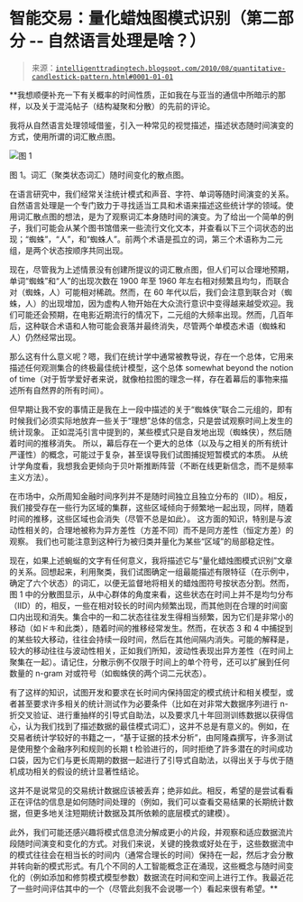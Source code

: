 <!--yml

分类：未分类

日期：2024-05-18 04:45:12

-->

# 智能交易：量化蜡烛图模式识别（第二部分 -- 自然语言处理是啥？）

> 来源：[`intelligenttradingtech.blogspot.com/2010/08/quantitative-candlestick-pattern.html#0001-01-01`](http://intelligenttradingtech.blogspot.com/2010/08/quantitative-candlestick-pattern.html#0001-01-01)

**我想顺便补充一下有关概率的时间性质，正如我在与亚当的通信中所暗示的那样，以及关于混沌帖子（结构凝聚和分散）的先前的评论。

我将从自然语言处理领域借鉴，引入一种常见的视觉描述，描述状态随时间演变的方式，使用所谓的词汇散点图。

![图 1](https://blogger.googleusercontent.com/img/b/R29vZ2xl/AVvXsEhoaTPYUutx1kzrK0yVpZbF7mIiD2h416WneNw-bP9j1pYlHAeQedOv4mxL4t5JiyceMm4vgd07k3On-nByqlBXItSzTDL9ECEphPr3_TtO_3MDgq_wORBOfNVjuWlEUnIxb1It_afqqSU/s1600/dsip_plot.jpg)

图 1。词汇（聚类状态词汇）随时间变化的散点图。

在语言研究中，我们经常关注统计模式和声音、字符、单词等随时间演变的关系。自然语言处理是一个专门致力于寻找适当工具和术语来描述这些统计学的领域。使用词汇散点图的想法，是为了观察词汇本身随时间的演变。为了给出一个简单的例子，我们可能会从某个图书馆借来一些流行文化文本，并查看以下三个词状态的出现；“蜘蛛”，“人”，和“蜘蛛人”。前两个术语是孤立的词，第三个术语称为二元组，是两个状态按顺序共同出现。

现在，尽管我为上述情景没有创建所提议的词汇散点图，但人们可以合理地预期，单词“蜘蛛”和“人”的出现次数在 1900 年至 1960 年左右相对频繁且均匀，而联合对（蜘蛛，人）可能相对稀疏。然而，在 60 年代以后，我们会注意到联合对（蜘蛛，人）的出现增加，因为虚构人物开始在大众流行意识中变得越来越受欢迎。我们可能还会预期，在电影近期流行的情况下，二元组的大频率出现。然而，几百年后，这种联合术语和人物可能会衰落并最终消失，尽管两个单模态术语（蜘蛛和人）仍然经常出现。

那么这有什么意义呢？嗯，我们在统计学中通常被教导说，存在一个总体，它用来描述任何观测集合的终极最佳统计模型，这个总体 somewhat beyond the notion of time（对于哲学爱好者来说，就像柏拉图的理念一样，存在着幕后的事物来描述所有自然界的所有时间）。

但早期让我不安的事情正是我在上一段中描述的关于“蜘蛛侠”联合二元组的，即有时候我们必须实际地放弃一些关于“理想”总体的信念，只是尝试观察时间上发生的统计现象。 正如混沌引言中提到的，某些模式只是自发地出现（蜘蛛侠），然后随着时间的推移消失。 所以，幕后存在一个更大的总体（以及与之相关的所有统计严谨性）的概念，可能过于复杂，甚至误导我们试图捕捉短暂模式的本质。 从统计学角度看，我想我会更倾向于贝叶斯推断阵营（不断在线更新信念，而不是频率主义方法）。

在市场中，众所周知金融时间序列并不是随时间独立且独立分布的（IID）。相反，我们接受存在一些行为区域的集群，这些区域倾向于频繁地一起出现，同样，随着时间的推移，这些区域也会消失（尽管不总是如此）。 这方面的知识，特别是与波动性相关的，合理地被称为异方差性（方差不同）而不是同方差性（恒定方差）的观察。 我们也可能注意到这种行为被归类并量化为某些“区域”的局部稳定性。

现在，如果上述蜿蜒的文字有任何意义，我将描述它与“量化蜡烛图模式识别”文章的关系。回想起来，利用聚类，我们试图确定一组最能描述有限特征（在示例中，确定了六个状态）的词汇，以便无监督地将相关的蜡烛图符号按状态分割。然而，图 1 中的分散图显示，从中心群体的角度来看，这些状态在时间上并不是均匀分布（IID）的，相反，一些在相对较长的时间内频繁出现，而其他则在合理的时间窗口内出现和消失。集合中的一和二状态往往发生得相当频繁，因为它们是非常小的移动（如ドキ和此类），随着时间的推移经常发生。然而，在状态 3 和 4 中捕捉到的某些较大移动，往往会持续一段时间，然后在其他间隔内消失。可能的解释是，较大的移动往往与波动性相关，正如我们所知，波动性表现出异方差性（在时间上聚集在一起）。请记住，分散示例不仅限于时间上的单个符号，还可以扩展到任何数量的 n-gram 对或符号（如蜘蛛侠的两个词二元状态）。

有了这样的知识，试图开发和要求在长时间内保持固定的模式统计和相关模型，或者甚至要求许多相关的统计测试作为必要条件（比如在对非常大数据序列进行 n-折交叉验证、进行重抽样的引导式自助法，以及要求几十年回测训练数据以获得信心，认为我们找到了描述数据的最佳模式词汇），这并不总是有意义的。例如，在交易者统计学较好的书籍之一，“基于证据的技术分析”，由阿隆森撰写，许多测试是使用整个金融序列和规则的长期 t 检验进行的，同时拒绝了許多潜在的时间成功口袋，因为它们与更长周期的数据一起进行了引导式自助法，以得出关于与优于随机成功相关的假设的统计显著性结论。

这并不是说常见的交易统计数据应该被丢弃；绝非如此。相反，希望的是尝试看看正在评估的信息是如何随时间处理的（例如，我们可以查看交易结果的长期统计数据，但更多地关注短期统计数据及其所依赖的底层模式的建模）。

此外，我们可能还感兴趣将模式信息流分解成更小的片段，并观察和适应数据流片段随时间演变和变化的方式。对我们来说，关键的挽救或好处在于，这些数据流中的模式往往会在相当长的时间内（通常合理长的时间）保持在一起，然后才会分散并转向新的模式形式。有几个不同的人工智能概念正在涌现，这些概念与随时间变化的（例如添加和修剪模式模型参数）数据流在时间和空间上进行工作。我最近花了一些时间评估其中的一个（尽管此刻我不会说哪一个）看起来很有希望。**
